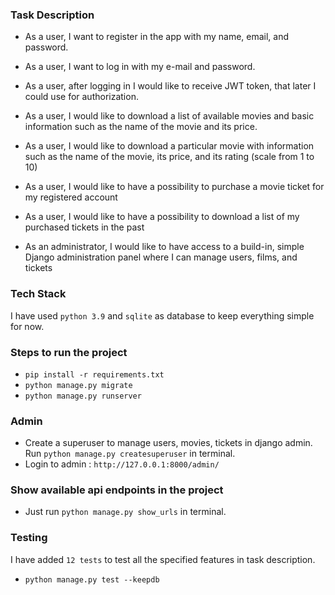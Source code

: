 ### Task Description

* As a user, I want to register in the app with my name, email, and password.

* As a user, I want to log in with my e-mail and password.

* As a user, after logging in I would like to receive JWT token, that later I could use for authorization.

* As a user, I would like to download a list of available movies and basic information such as the name of the movie and its price.

* As a user, I would like to download a particular movie with information such as the name of the movie, its price, and its rating (scale from 1 to 10)

* As a user, I would like to have a possibility to purchase a movie ticket for my registered account

* As a user, I would like to have a possibility to download a list of my purchased tickets in the past

* As an administrator, I would like to have access to a build-in, simple Django administration panel where I can manage users, films, and tickets

### Tech Stack
I have used `python 3.9` and `sqlite` as database to keep everything simple for now.

### Steps to run the project
* `pip install -r requirements.txt`
* `python manage.py migrate`
* `python manage.py runserver`

### Admin
* Create a superuser to manage users, movies, tickets in django admin. Run `python manage.py createsuperuser` in terminal.
* Login to admin :  `http://127.0.0.1:8000/admin/`

### Show available api endpoints in the project
* Just run `python manage.py show_urls` in terminal.
### Testing
I have added `12 tests` to test all the specified features in task description.

* `python manage.py test --keepdb`
